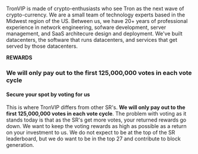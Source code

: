 TronVIP is made of crypto-enthusiasts who see Tron as the next wave of crypto-currency. We are a small team of technology experts based in the Midwest region of the US. Between us, we have 20+ years of professional experience in network engineering, sofware development, server management, and SaaS architecure design and deployment. We've built datacenters, the software that runs datacenters, and services that get served by those datacenters.

**REWARDS**

### We will only pay out to the first 125,000,000 votes in each vote cycle ###
#### Secure your spot by voting for us ####

This is where TronVIP differs from other SR's.  **We will only pay out to the first 125,000,000 votes in each vote cycle**.  The problem with voting as it stands today is that as the SR's get more votes, your returned rewards go down.  We want to keep the voting rewards as high as possible as a return on your investment to us.   We do not expect to be at the top of the SR leaderboard, but we do want to be in the top 27 and contribute to block generation.  
